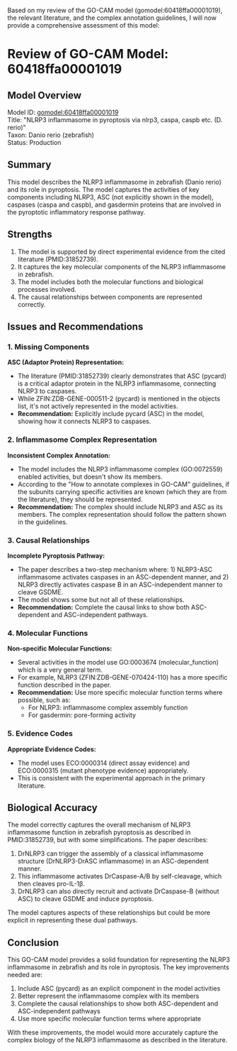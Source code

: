 Based on my review of the GO-CAM model (gomodel:60418ffa00001019), the relevant literature, and the complex annotation guidelines, I will now provide a comprehensive assessment of this model:

# Review of GO-CAM Model: 60418ffa00001019

## Model Overview
Model ID: [gomodel:60418ffa00001019](https://bioregistry.io/go.model:60418ffa00001019)  
Title: "NLRP3 inflammasome in pyroptosis via nlrp3, caspa, caspb etc. (D. rerio)"  
Taxon: Danio rerio (zebrafish)  
Status: Production  

## Summary
This model describes the NLRP3 inflammasome in zebrafish (Danio rerio) and its role in pyroptosis. The model captures the activities of key components including NLRP3, ASC (not explicitly shown in the model), caspases (caspa and caspb), and gasdermin proteins that are involved in the pyroptotic inflammatory response pathway.

## Strengths
1. The model is supported by direct experimental evidence from the cited literature (PMID:31852739).
2. It captures the key molecular components of the NLRP3 inflammasome in zebrafish.
3. The model includes both the molecular functions and biological processes involved.
4. The causal relationships between components are represented correctly.

## Issues and Recommendations

### 1. Missing Components

**ASC (Adaptor Protein) Representation:**
- The literature (PMID:31852739) clearly demonstrates that ASC (pycard) is a critical adaptor protein in the NLRP3 inflammasome, connecting NLRP3 to caspases.
- While ZFIN:ZDB-GENE-000511-2 (pycard) is mentioned in the objects list, it's not actively represented in the model activities.
- **Recommendation:** Explicitly include pycard (ASC) in the model, showing how it connects NLRP3 to caspases.

### 2. Inflammasome Complex Representation

**Inconsistent Complex Annotation:**
- The model includes the NLRP3 inflammasome complex (GO:0072559) enabled activities, but doesn't show its members.
- According to the "How to annotate complexes in GO-CAM" guidelines, if the subunits carrying specific activities are known (which they are from the literature), they should be represented.
- **Recommendation:** The complex should include NLRP3 and ASC as its members. The complex representation should follow the pattern shown in the guidelines.

### 3. Causal Relationships

**Incomplete Pyroptosis Pathway:**
- The paper describes a two-step mechanism where: 1) NLRP3-ASC inflammasome activates caspases in an ASC-dependent manner, and 2) NLRP3 directly activates caspase B in an ASC-independent manner to cleave GSDME.
- The model shows some but not all of these relationships.
- **Recommendation:** Complete the causal links to show both ASC-dependent and ASC-independent pathways.

### 4. Molecular Functions

**Non-specific Molecular Functions:**
- Several activities in the model use GO:0003674 (molecular_function) which is a very general term. 
- For example, NLRP3 (ZFIN:ZDB-GENE-070424-110) has a more specific function described in the paper.
- **Recommendation:** Use more specific molecular function terms where possible, such as:
  - For NLRP3: inflammasome complex assembly function
  - For gasdermin: pore-forming activity

### 5. Evidence Codes

**Appropriate Evidence Codes:**
- The model uses ECO:0000314 (direct assay evidence) and ECO:0000315 (mutant phenotype evidence) appropriately.
- This is consistent with the experimental approach in the primary literature.

## Biological Accuracy

The model correctly captures the overall mechanism of NLRP3 inflammasome function in zebrafish pyroptosis as described in PMID:31852739, but with some simplifications. The paper describes:

1. DrNLRP3 can trigger the assembly of a classical inflammasome structure (DrNLRP3-DrASC inflammasome) in an ASC-dependent manner.
2. This inflammasome activates DrCaspase-A/B by self-cleavage, which then cleaves pro-IL-1β.
3. DrNLRP3 can also directly recruit and activate DrCaspase-B (without ASC) to cleave GSDME and induce pyroptosis.

The model captures aspects of these relationships but could be more explicit in representing these dual pathways.

## Conclusion

This GO-CAM model provides a solid foundation for representing the NLRP3 inflammasome in zebrafish and its role in pyroptosis. The key improvements needed are:

1. Include ASC (pycard) as an explicit component in the model activities
2. Better represent the inflammasome complex with its members
3. Complete the causal relationships to show both ASC-dependent and ASC-independent pathways
4. Use more specific molecular function terms where appropriate

With these improvements, the model would more accurately capture the complex biology of the NLRP3 inflammasome as described in the literature.